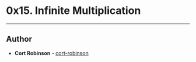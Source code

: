 # 0x15. Infinite Multiplication

---

## Author
* **Cort Robinson** - [cort-robinson](https://github.com/cort-robinson)
